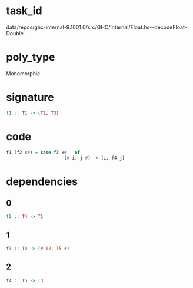 
# task_id
data/repos/ghc-internal-9.1001.0/src/GHC/Internal/Float.hs--decodeFloat-Double

# poly_type
Monomorphic

# signature
```haskell
f1 :: T1 -> (T2, T3)
```   

# code
```haskell
f1 (f2 x#) = case f3 x#   of
                      (# i, j #) -> (i, f4 j)
```

# dependencies
## 0
```haskell
f2 :: T4 -> T1
```
## 1
```haskell
f3 :: T4 -> (# T2, T5 #)
```
## 2
```haskell
f4 :: T5 -> T3
```